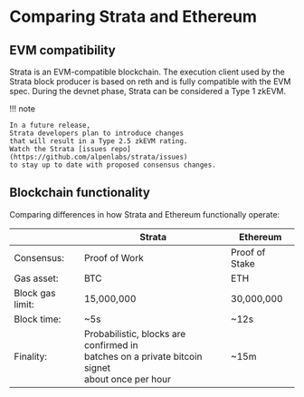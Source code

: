 # Comparing Strata and Ethereum

## EVM compatibility

Strata is an EVM-compatible blockchain.
The execution client used by the Strata block producer is based on reth
and is fully compatible with the EVM spec.
During the devnet phase, Strata can be considered a Type 1 zkEVM.

!!! note

    In a future release,
    Strata developers plan to introduce changes
    that will result in a Type 2.5 zkEVM rating.
    Watch the Strata [issues repo](https://github.com/alpenlabs/strata/issues)
    to stay up to date with proposed consensus changes.

## Blockchain functionality

Comparing differences in how Strata and Ethereum functionally operate:

<!-- markdownlint-disable line-length -->

|                  | Strata                                                                                                 | Ethereum       |
| ---------------- | ------------------------------------------------------------------------------------------------------ | -------------- |
| Consensus:       | Proof of Work                                                                                          | Proof of Stake |
| Gas asset:       | BTC                                                                                                    | ETH            |
| Block gas limit: | 15,000,000                                                                                             | 30,000,000     |
| Block time:      | ~5s                                                                                                    | ~12s           |
| Finality:        | Probabilistic, blocks are confirmed in<br> batches on a private bitcoin signet<br> about once per hour | ~15m           |

<!-- markdownlint-enable line-length -->
